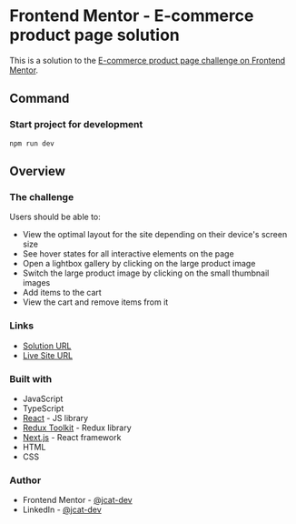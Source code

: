 # Frontend Mentor - E-commerce product page solution

This is a solution to the [E-commerce product page challenge on Frontend Mentor](https://www.frontendmentor.io/challenges/ecommerce-product-page-UPsZ9MJp6).

## Command

### Start project for development

```
npm run dev
```

## Overview

### The challenge

Users should be able to:

- View the optimal layout for the site depending on their device's screen size
- See hover states for all interactive elements on the page
- Open a lightbox gallery by clicking on the large product image
- Switch the large product image by clicking on the small thumbnail images
- Add items to the cart
- View the cart and remove items from it

### Links

- [Solution URL](https://your-solution-url.com)
- [Live Site URL](https://e-commerce-1-jec.vercel.app/fall-limited-edition-sneakers)

### Built with

- JavaScript
- TypeScript
- [React](https://reactjs.org/) - JS library
- [Redux Toolkit](https://redux-toolkit.js.org/) - Redux library
- [Next.js](https://nextjs.org/) - React framework
- HTML
- CSS

### Author

- Frontend Mentor - [@jcat-dev](https://www.frontendmentor.io/profile/jcat-dev)
- LinkedIn - [@jcat-dev](https://www.linkedin.com/in/jcat-dev/)